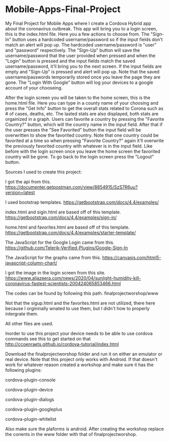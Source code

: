 # Mobile-Apps-Final-Project
My Final Project for Mobile Apps where I create a Cordova Hybrid app about the coronavirus outbreak. 
This app will bring you to a login screen, this is the index.html file. Here you a few actions to choose from.
The "Sign-In" button uses a hardcoded username/password so if the input fields don't match an alert will pop up.
The hardcoded username/password is "user" and "password" respectively.
The "Sign-Up" button will save the username/password that the user provided when pressed and when the "Login" button is
pressed and the input fields match the saved username/password, it'll bring you to the next screen.
If the input fields are empty and "Sign-Up" is pressed and alert will pop up.
Note that the saved username/passwords temporarily stored once you leave the page they are gone.
The "Login With Google" button will log your devices to a google account of your chooseing.

After the login screen you will be taken to the home screen, this is the home.html file.
Here you can type in a county name of your choosing and press the "Get Info" button to get the overall stats related to Corona
such as # of cases, deaths, etc. The lasted stats are also displayed, both stats are orgainized in a graph.
Users can favorite a country by pressing the "Favorite Country?" button, which will the country name in the input field.
After that if the user presses the "See Favorited" button the input field will be overwritten to show the favorited country.
Note that one country could be favorited at a time so when pressing "Favorite Country?" again it'll overwrite the previously favorited country with whatever is in the input field. Like before with the login screen once you leave the home screen the favorited country will 
be gone. To go back to the login screen press the "Logout" button.


Sources I used to create this project:

I got the api from this.
https://documenter.getpostman.com/view/8854915/SzS7R6uu?version=latest

I used bootstrap templates.
https://getbootstrap.com/docs/4.4/examples/

index.html and sigin.html are based off of this template.
https://getbootstrap.com/docs/4.4/examples/sign-in/

home.html and favorites.html are based off of this template.
https://getbootstrap.com/docs/4.4/examples/starter-template/

The JavaScript for the Google Login came from this.
https://github.com/Telerik-Verified-Plugins/Google-Sign-In

The JavaScript for the graphs came from this.
https://canvasjs.com/html5-javascript-column-chart/

I got the image in the login screen from this site. 
https://www.aljazeera.com/news/2020/04/sunlight-humidity-kill-coronavirus-fastest-scientists-200424065853466.html

The codes can be found by following this path.
finalprojectworshop/www

Not that the sigup.html and the favorites.html are not utilized, there here because I orgininally wnated to use them, but I didn't how to properly intergrate them.

All other files are used.

Inorder to use this project your device needs to be able to use cordova commands see this to get started on that
http://ccoenraets.github.io/cordova-tutorial/index.html

Download the finalprojectworshop folder and run it on either an emulator or real device. Note that this project only works with Android.
If that doesn't work for whatever reason created a workshop and make sure it has the following plugins:

cordova-plugin-console

cordova-plugin-device

cordova-plugin-dialogs

cordova-plugin-googleplus

cordova-plugin-whitelist

Also make sure the plaforms is android.
After creating the workshop replace the conents in the www folder with that of finalprojectworshop.
